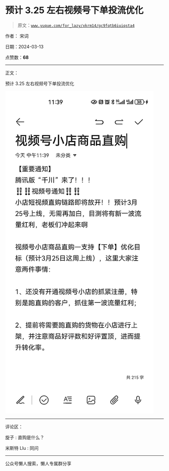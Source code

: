 # 预计 3.25 左右视频号下单投流优化

> 原文：[`www.yuque.com/for_lazy/xkrm14/gc9fqtb6iuiqsta4`](https://www.yuque.com/for_lazy/xkrm14/gc9fqtb6iuiqsta4)

作者： 宋词

日期：2024-03-13

点赞数：**68**

* * *

正文：

预计 3.25 左右视频号下单投流优化

![](img/a495ae8a297a90e0c9dedc872de28790.png)

* * *

评论区：

旋子 : 直购是什么？

米斯特 LIu : 同问

* * *

公众号懒人搜索，懒人专属群分享